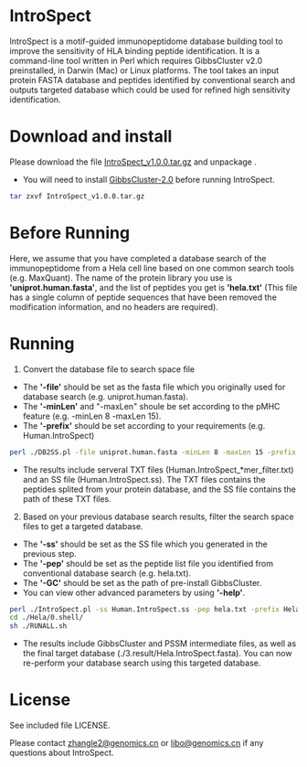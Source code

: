 # IntroSpect
IntroSpect is a motif-guided immunopeptidome database building tool to improve the sensitivity of HLA binding peptide identification. It is a command-line tool written in Perl which requires GibbsCluster v2.0 preinstalled, in Darwin (Mac) or Linux platforms. The tool takes an input protein FASTA database and peptides identified by conventional search and outputs targeted database which could be used for refined high sensitivity identification.

# Download and install
Please download the file [IntroSpect_v1.0.0.tar.gz](https://github.com/BGI2016/IntroSpect/releases/tag/Latest) and unpackage .
-  You will need to install [GibbsCluster-2.0](https://services.healthtech.dtu.dk/service.php?GibbsCluster-2.0) before running IntroSpect.
```sh
tar zxvf IntroSpect_v1.0.0.tar.gz
```

# Before Running
Here, we assume that you have completed a database search of the immunopeptidome from a Hela cell line based on one common search tools (e.g. MaxQuant). The name of the protein library you use is __'uniprot.human.fasta'__, and the list of peptides you get is __'hela.txt'__ (This file has a single column of peptide sequences that have been removed the modification information, and no headers are required).

# Running
1. Convert the database file to search space file
-  The __'-file'__ should be set as the fasta file which you originally used for database search (e.g. uniprot.human.fasta). 
-  The __'-minLen'__ and "-maxLen" shoule be set according to the pMHC feature (e.g. -minLen 8 -maxLen 15). 
-  The __'-prefix'__ should be set according to your requirements (e.g. Human.IntroSpect)
```sh
perl ./DB2SS.pl -file uniprot.human.fasta -minLen 8 -maxLen 15 -prefix Human.IntroSpect -outdir ./SearchSpace
```
-  The results include serveral TXT files (Human.IntroSpect_*mer_filter.txt) and an SS file (Human.IntroSpect.ss). The TXT files contains the peptides splited from your protein database, and the SS file contains the path of these TXT files.

2. Based on your previous database search results, filter the search space files to get a targeted database.
-  The __'-ss'__ should be set as the SS file which you generated in the previous step.
-  The __'-pep'__ should be set as the peptide list file you identified from conventional database search (e.g. hela.txt).
-  The __'-GC'__ should be set as the path of pre-install GibbsCluster.
-  You can view other advanced parameters by using __'-help'__.
```sh
perl ./IntroSpect.pl -ss Human.IntroSpect.ss -pep hela.txt -prefix Hela -GC YourGibbsClusterPath/gibbscluster -outdir ./Hela
cd ./Hela/0.shell/
sh ./RUNALL.sh
```
-  The results include GibbsCluster and PSSM intermediate files, as well as the final target database (./3.result/Hela.IntroSpect.fasta). You can now re-perform your database search using this targeted database.


# License
See included file LICENSE.

Please contact zhangle2@genomics.cn or libo@genomics.cn if any questions about IntroSpect.
